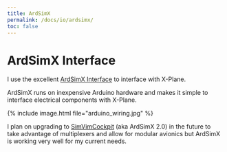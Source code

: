 ```yaml
---
title: ArdSimX
permalink: /docs/io/ardsimx/
toc: false
---
```

# ArdSimX Interface

I use the excellent [ArdSimX Interface](http://simvim.com/ardsimx.html) to interface with X-Plane.

ArdSimX runs on inexpensive Arduino hardware and makes it simple to interface electrical components with X-Plane.

{% include image.html file="arduino_wiring.jpg" %}

I plan on upgrading to [SimVimCockpit](http://www.simvim.com/svcockpit.html) (aka ArdSimX 2.0) in the future to take advantage of multiplexers and allow for modular avionics but ArdSimX is working very well for my current needs.